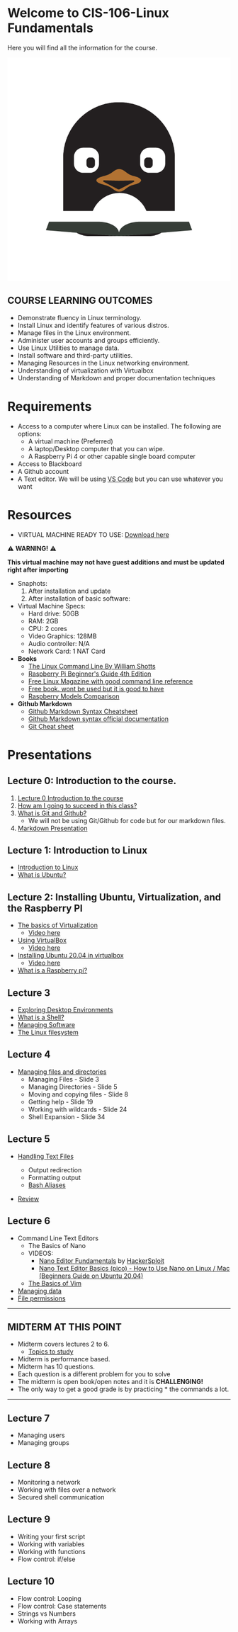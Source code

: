 # Welcome to CIS-106-Linux Fundamentals
Here you will find all the information for the course.

![logo](img/../imgs/Linux_Workshop_logo_COLOR_ScreenSize-01.png)

## COURSE LEARNING OUTCOMES 
* Demonstrate fluency in Linux terminology.
* Install Linux and identify features of various distros.
* Manage files in the Linux environment.
* Administer user accounts and groups efficiently.
* Use Linux Utilities to manage data.
* Install software and third-party utilities.
* Managing Resources in the Linux networking environment.
* Understanding of virtualization with Virtualbox
* Understanding of Markdown and proper documentation techniques

# Requirements

* Access to a computer where Linux can be installed. The following are options:
  * A virtual machine (Preferred)
  * A laptop/Desktop computer that you can wipe.
  * A Raspberry Pi 4 or other capable single board computer
* Access to Blackboard
* A Github account
* A Text editor. We will be using [VS Code](https://code.visualstudio.com/) but you can use whatever you want


# Resources

* VIRTUAL MACHINE READY TO USE: [Download here](https://mega.nz/file/GVZRzaKR#AwSoUVgodyMLi08lu2sqCENRGoxfTGvbA4e8MS91oLU)

:warning: **WARNING!** :warning:

 **This virtual machine may not have guest additions and must be updated right after importing** 

  * Snaphots:
    1. After installation and update
    2. After installation of basic software:
  * Virtual Machine Specs:
    * Hard drive: 50GB
    * RAM: 2GB
    * CPU: 2 cores
    * Video Graphics: 128MB
    * Audio controller: N/A
    * Network Card: 1 NAT Card
* **Books** 
  * [The Linux Command Line By William Shotts](https://bit.ly/34Og1Bp)
  * [Raspberry Pi Beginner's Guide 4th Edition](http://bit.ly/34QaA4O) 
  * [Free Linux Magazine with good command line reference](https://bit.ly/2LY0JTW)
  * [Free book. wont be used but it is good to have](http://www.it-docs.net/ddata/900.pdf)
  * [Raspberry Models Comparison](http://bit.ly/3qrkjHb)
* **Github Markdown**
  * [Github Markdown Syntax Cheatsheet](https://bit.ly/3p3WLIp)
  * [Github Markdown syntax official documentation](http://bit.ly/3pvKZpE) 
  * [Git Cheat sheet](https://www.atlassian.com/git/tutorials/atlassian-git-cheatsheet)
 
# Presentations
## Lecture 0: Introduction to the course. 
  1. [Lecture 0 Introduction to the course](http://bit.ly/39D3x1d)
  2. [How am I going to succeed in this class?](http://bit.ly/3pqo3bw)
  3. [What is Git and Github?](https://www.youtube.com/watch?v=wpISo9TNjfU)
     * We will not be using Git/Github for code but for our markdown files.
  4. [Markdown Presentation](http://bit.ly/2KJyqbV)
  

## Lecture 1: Introduction to Linux
   * [Introduction to Linux](http://bit.ly/3hmdLX6)
   * [What is Ubuntu?](http://bit.ly/2JrgKkA)


## Lecture 2: Installing Ubuntu, Virtualization, and the Raspberry PI
* [The basics of Virtualization](http://bit.ly/2KIAlNA)
  * [Video here](https://youtu.be/_HnwxnvS-8w)
* [Using VirtualBox](http://bit.ly/3hk03nI)
  * [Video here](https://youtu.be/cMRqcbx8JTs)
* [Installing Ubuntu 20.04 in virtualbox](http://bit.ly/2WR4i0o)
  * [Video here](https://youtu.be/2MEN_IX8gJ8)
* [What is a Raspberry pi?](http://bit.ly/3nXAP0P)

## Lecture 3
* [Exploring Desktop Environments](https://bit.ly/3u1QcsC)
* [What is a Shell?](https://bit.ly/3jS8fNa)
* [Managing Software](https://youtu.be/_PoTDzMfi0o)
* [The Linux filesystem](https://bit.ly/3alPqPm)

## Lecture 4
* [Managing files and directories](https://rapurl.live/jya)
  * Managing Files - Slide 3
  * Managing Directories - Slide 5 
  * Moving and copying files - Slide 8
  * Getting help - Slide 19
  * Working with wildcards - Slide 24
  * Shell Expansion - Slide 34

## Lecture 5
* [Handling Text Files](https://rapurl.live/nsd)
  * Output redirection
  * Formatting output
  * [Bash Aliases](https://youtu.be/iB3_wwlfMEQ)

* [Review](https://youtu.be/lOsNLdm7OWY)

## Lecture 6
* Command Line Text Editors
  * The Basics of Nano
   * VIDEOS:
      * [Nano Editor Fundamentals](https://www.youtube.com/watch?v=gyKiDczLIZ4) by [HackerSploit](https://www.youtube.com/channel/UC0ZTPkdxlAKf-V33tqXwi3Q)
      * [Nano Text Editor Basics (pico) - How to Use Nano on Linux / Mac (Beginners Guide on Ubuntu 20.04)](https://www.youtube.com/watch?v=Jf0ZJZJ8jlI)
  * [The Basics of Vim](https://rapurl.live/5mi)
* [Managing data](https://docs.google.com/presentation/d/e/2PACX-1vSNDKSBCDak77Kyvee9ONij9ezZ82mCZsXVNMLLQbpD7tQj5KG7fygET45LwKqwx6YsDGlww5S9jarW/pub?start=false&loop=false&delayms=3000)
* [File permissions](https://rapurl.live/ger)

---
## MIDTERM AT THIS POINT
* Midterm covers lectures 2 to 6.
  * [Topics to study](./docs/topics.md)
* Midterm is performance based.
* Midterm has 10 questions.
* Each question is a different problem for you to solve
* The midterm is open book/open notes and it is **CHALLENGING!**
* The only way to get a good grade is by practicing * the commands a lot.
---
## Lecture 7
* Managing users
* Managing groups
## Lecture 8
* Monitoring a network
* Working with files over a network
* Secured shell communication
## Lecture 9
* Writing your first script
* Working with variables
* Working with functions
* Flow control: if/else

## Lecture 10
* Flow control: Looping
* Flow control: Case statements
* Strings vs Numbers
* Working with Arrays


